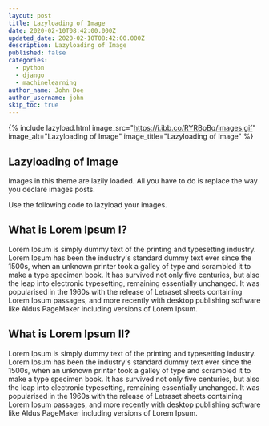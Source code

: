 ```yaml
---
layout: post
title: Lazyloading of Image
date: 2020-02-10T08:42:00.000Z
updated_date: 2020-02-10T08:42:00.000Z
description: Lazyloading of Image
published: false
categories:
  - python
  - django
  - machinelearning
author_name: John Doe
author_username: john
skip_toc: true
---
```


{% include lazyload.html image_src="https://i.ibb.co/RYRBpBq/images.gif" image_alt="Lazyloading of Image" image_title="Lazyloading of Image" %}

## Lazyloading of Image

Images in this theme are lazily loaded. All you have to do is replace the way you declare images posts.

Use the following code to lazyload your images.

<script src="https://gist.github.com/singh1114/e5cfa80c4539fef26f2213f56b676e3e.js"></script>

## What is Lorem Ipsum I?

Lorem Ipsum is simply dummy text of the printing and typesetting industry. Lorem Ipsum has been the industry's standard dummy text ever since the 1500s, when an unknown printer took a galley of type and scrambled it to make a type specimen book. It has survived not only five centuries, but also the leap into electronic typesetting, remaining essentially unchanged. It was popularised in the 1960s with the release of Letraset sheets containing Lorem Ipsum passages, and more recently with desktop publishing software like Aldus PageMaker including versions of Lorem Ipsum.

## What is Lorem Ipsum II?

Lorem Ipsum is simply dummy text of the printing and typesetting industry. Lorem Ipsum has been the industry's standard dummy text ever since the 1500s, when an unknown printer took a galley of type and scrambled it to make a type specimen book. It has survived not only five centuries, but also the leap into electronic typesetting, remaining essentially unchanged. It was popularised in the 1960s with the release of Letraset sheets containing Lorem Ipsum passages, and more recently with desktop publishing software like Aldus PageMaker including versions of Lorem Ipsum.
